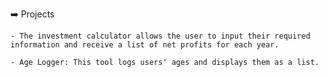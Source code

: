 ➡️ Projects

    - The investment calculator allows the user to input their required information and receive a list of net profits for each year.
    
    - Age Logger: This tool logs users' ages and displays them as a list.
